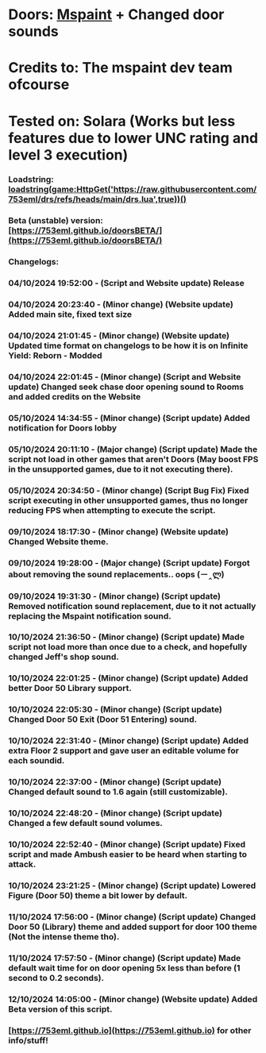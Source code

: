 # Doors: [Mspaint](https://mspaint.upio.dev/) + Changed door sounds

# Credits to: The mspaint dev team ofcourse

# Tested on: Solara (Works but less features due to lower UNC rating and level 3 execution)

### Loadstring: [loadstring(game:HttpGet('https://raw.githubusercontent.com/753eml/drs/refs/heads/main/drs.lua',true))()](https://raw.githubusercontent.com/753eml/drs/refs/heads/main/drs.lua)

### Beta (unstable) version: [https://753eml.github.io/doorsBETA/](https://753eml.github.io/doorsBETA/)

### Changelogs:

### 04/10/2024 19:52:00 - (Script and Website update) Release

### 04/10/2024 20:23:40 - (Minor change) (Website update) Added main site, fixed text size

### 04/10/2024 21:01:45 - (Minor change) (Website update) Updated time format on changelogs to be how it is on Infinite Yield: Reborn - Modded

### 04/10/2024 22:01:45 - (Minor change) (Script and Website update) Changed seek chase door opening sound to Rooms and added credits on the Website

### 05/10/2024 14:34:55 - (Minor change) (Script update) Added notification for Doors lobby

### 05/10/2024 20:11:10 - (Major change) (Script update) Made the script not load in other games that aren't Doors (May boost FPS in the unsupported games, due to it not executing there).

### 05/10/2024 20:34:50 - (Minor change) (Script Bug Fix) Fixed script executing in other unsupported games, thus no longer reducing FPS when attempting to execute the script.

### 09/10/2024 18:17:30 - (Minor change) (Website update) Changed Website theme.

### 09/10/2024 19:28:00 - (Major change) (Script update) Forgot about removing the sound replacements.. oops (－‸ლ)

### 09/10/2024 19:31:30 - (Minor change) (Script update) Removed notification sound replacement, due to it not actually replacing the Mspaint notification sound.

### 10/10/2024 21:36:50 - (Minor change) (Script update) Made script not load more than once due to a check, and hopefully changed Jeff's shop sound.

### 10/10/2024 22:01:25 - (Minor change) (Script update) Added better Door 50 Library support.

### 10/10/2024 22:05:30 - (Minor change) (Script update) Changed Door 50 Exit (Door 51 Entering) sound.

### 10/10/2024 22:31:40 - (Minor change) (Script update) Added extra Floor 2 support and gave user an editable volume for each soundid.

### 10/10/2024 22:37:00 - (Minor change) (Script update) Changed default sound to 1.6 again (still customizable).

### 10/10/2024 22:48:20 - (Minor change) (Script update) Changed a few default sound volumes.

### 10/10/2024 22:52:40 - (Minor change) (Script update) Fixed script and made Ambush easier to be heard when starting to attack.

### 10/10/2024 23:21:25 - (Minor change) (Script update) Lowered Figure (Door 50) theme a bit lower by default.

### 11/10/2024 17:56:00 - (Minor change) (Script update) Changed Door 50 (Library) theme and added support for door 100 theme (Not the intense theme tho).

### 11/10/2024 17:57:50 - (Minor change) (Script update) Made default wait time for on door opening 5x less than before (1 second to 0.2 seconds).

### 12/10/2024 14:05:00 - (Minor change) (Website update) Added Beta version of this script.

### [https://753eml.github.io](https://753eml.github.io) for other info/stuff!
